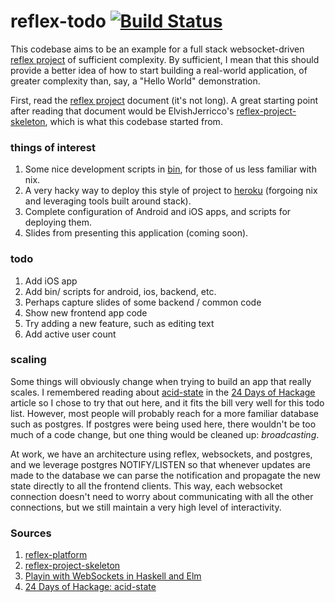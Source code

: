 # reflex-todo [![Build Status](https://travis-ci.org/samtay/reflex-todo.svg?branch=heroku)](https://travis-ci.org/samtay/reflex-todo)


This codebase aims to be an example for a full stack websocket-driven [reflex
project](https://github.com/reflex-frp/reflex-platform/blob/develop/docs/project-development.md)
of sufficient complexity. By sufficient, I mean that this should provide a
better idea of how to start building a real-world application, of greater
complexity than, say, a "Hello World" demonstration.

First, read the [reflex
project](https://github.com/reflex-frp/reflex-platform/blob/develop/docs/project-development.md)
document (it's not long). A great starting point after reading that document
would be ElvishJerricco's [reflex-project-skeleton](https://github.com/ElvishJerricco/reflex-project-skeleton), which is what this
codebase started from.

### things of interest
1. Some nice development scripts in [bin](./bin), for those of us less familiar
   with nix.
2. A very hacky way to deploy this style of project to
   [heroku](https://github.com/samtay/reflex-todo/tree/heroku) (forgoing nix
   and leveraging tools built around stack).
3. Complete configuration of Android and iOS apps, and scripts for deploying
   them.
4. Slides from presenting this application (coming soon).

### todo
1. Add iOS app
2. Add bin/ scripts for android, ios, backend, etc.
2. Perhaps capture slides of some backend / common code
4. Show new frontend app code
5. Try adding a new feature, such as editing text
6. Add active user count

### scaling
Some things will obviously change when trying to build an app that really
scales. I remembered reading about
[acid-state](https://github.com/acid-state/acid-state) in the [24 Days of
Hackage](https://ocharles.org.uk/blog/posts/2013-12-14-24-days-of-hackage-acid-state.html)
article so I chose to try that out here, and it fits the bill very well for
this todo list.  However, most people will probably reach for a more familiar
database such as postgres. If postgres were being used here, there wouldn't be
too much of a code change, but one thing would be cleaned up: *broadcasting*.

At work, we have an architecture using reflex, websockets, and postgres, and we
leverage postgres NOTIFY/LISTEN so that whenever updates are made to the
database we can parse the notification and propagate the new state directly to
all the frontend clients. This way, each websocket connection doesn't need to
worry about communicating with all the other connections, but we still maintain a very
high level of interactivity.

### Sources
1. [reflex-platform](https://github.com/reflex-frp/reflex-platform)
2. [reflex-project-skeleton](https://github.com/ElvishJerricco/reflex-project-skeleton)
2. [Playin with WebSockets in Haskell and Elm](https://www.paramander.com/blog/playing-with-websockets-in-haskell-and-elm)
3. [24 Days of Hackage: acid-state](https://ocharles.org.uk/blog/posts/2013-12-14-24-days-of-hackage-acid-state.html)
